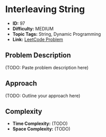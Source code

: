 # Interleaving String

- **ID:** 97
- **Difficulty:** MEDIUM
- **Topic Tags:** String, Dynamic Programming
- **Link:** [LeetCode Problem](https://leetcode.com/problems/interleaving-string/description/)

## Problem Description

(TODO: Paste problem description here)

## Approach

(TODO: Outline your approach here)

## Complexity

- **Time Complexity:** (TODO)
- **Space Complexity:** (TODO)
